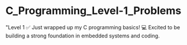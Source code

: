 # C_Programming_Level-1_Problems
"Level 1 ✅ Just wrapped up my C programming basics! 💻 Excited to be building a strong foundation in embedded systems and coding.
